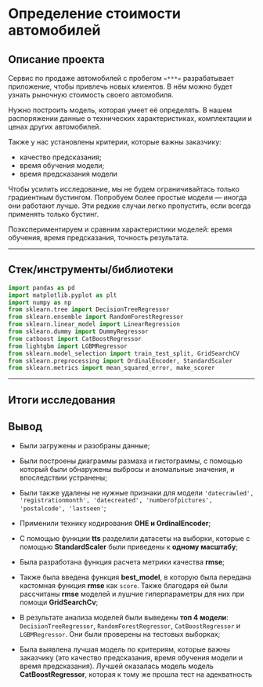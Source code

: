 # Определение стоимости автомобилей



## Описание проекта

Сервис по продаже автомобилей с пробегом `«***»` разрабатывает приложение, чтобы привлечь новых клиентов. В нём можно будет узнать рыночную стоимость своего автомобиля.

Нужно построить модель, которая умеет её определять. В нашем распоряжении данные о технических характеристиках, комплектации и ценах других автомобилей.


Также у нас установлены критерии, которые важны заказчику:
* качество предсказания;
* время обучения модели;
* время предсказания модели

Чтобы усилить исследование, мы не будем ограничивайтась только градиентным бустингом. Попробуем более простые модели — иногда они работают лучше. Эти редкие случаи легко пропустить, если всегда применять только бустинг.


Поэкспериментируем и сравним характеристики моделей: время обучения, время предсказания, точность результата.

---

## Стек/инструменты/библиотеки

```python
import pandas as pd
import matplotlib.pyplot as plt
import numpy as np
from sklearn.tree import DecisionTreeRegressor
from sklearn.ensemble import RandomForestRegressor
from sklearn.linear_model import LinearRegression
from sklearn.dummy import DummyRegressor
from catboost import CatBoostRegressor
from lightgbm import LGBMRegressor
from sklearn.model_selection import train_test_split, GridSearchCV
from sklearn.preprocessing import OrdinalEncoder, StandardScaler
from sklearn.metrics import mean_squared_error, make_scorer
```

---

## Итоги исследования

## Вывод

* Были загружены и разобраны данные;


* Были построены диаграммы размаха и гистограммы, с помощью который были обнаружены выбросы и аномальные значения, и впоследствии устранены;


* Были также удалены не нужные признаки для модели `'datecrawled', 'registrationmonth', 'datecreated', 'numberofpictures', 'postalcode', 'lastseen'`;


* Применили технику кодирования **OHE и OrdinalEncoder**;


* С помощью функции **tts** разделили датасеты на выборки, которые с помощью **StandardScaler** были приведены к **одному масштабу**;


* Была разработана функция расчета метрики качества **rmse**;


* Также была введена функция **best_model**, в которую была передана кастомная функция **rmse** как `score`. Также благодаря ей были рассчитаны **rmse** моделей и лушчие гиперпараметры для них при помощи **GridSearchCv**;


* В результате анализа моделей были выведены **топ 4 модели**: `DecisionTreeRegressor`, `RandomForestRegressor`, `CatBoostRegressor` и `LGBMRegressor`. Они были проверены на тестовых выборках;


* Была выявлена лучшая модель по критериям, которые важны заказчику (это качество предсказания, время обучения модели и время предсказания). Лучшей оказалась модель модель **CatBoostRegressor**, которая к тому же прошла тест на адекватность
